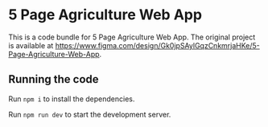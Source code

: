 
  # 5 Page Agriculture Web App

  This is a code bundle for 5 Page Agriculture Web App. The original project is available at https://www.figma.com/design/Gk0jpSAylGqzCnkmrjaHKe/5-Page-Agriculture-Web-App.

  ## Running the code

  Run `npm i` to install the dependencies.

  Run `npm run dev` to start the development server.
  